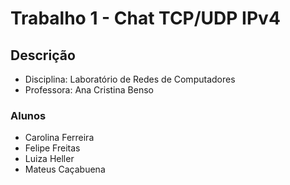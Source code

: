 # Trabalho 1 - Chat TCP/UDP IPv4

## Descrição

- Disciplina: Laboratório de Redes de Computadores
- Professora: Ana Cristina Benso

### Alunos

- Carolina Ferreira
- Felipe Freitas
- Luiza Heller
- Mateus Caçabuena
